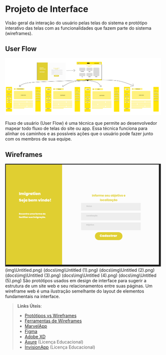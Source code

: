 
# Projeto de Interface

Visão geral da interação do usuário pelas telas do sistema e protótipo interativo das telas com as funcionalidades que fazem parte do sistema (wireframes).


## User Flow

![Exemplo de UserFlow](docs\img\workflow.png)

Fluxo de usuário (User Flow) é uma técnica que permite ao desenvolvedor mapear todo fluxo de telas do site ou app. Essa técnica funciona para alinhar os caminhos e as possíveis ações que o usuário pode fazer junto com os membros de sua equipe.

## Wireframes

![Exemplo de Wireframe](img/Untitled.png) 
(img\Untitled.png)
(docs\img\Untitled (1).png)
(docs\img\Untitled (2).png)
(docs\img\Untitled (3).png)
(docs\img\Untitled (4).png)
(docs\img\Untitled (5).png)
São protótipos usados em design de interface para sugerir a estrutura de um site web e seu relacionamentos entre suas páginas. Um wireframe web é uma ilustração semelhante do layout de elementos fundamentais na interface.
 
> **Links Úteis**:
> - [Protótipos vs Wireframes](https://www.nngroup.com/videos/prototypes-vs-wireframes-ux-projects/)
> - [Ferramentas de Wireframes](https://rockcontent.com/blog/wireframes/)
> - [MarvelApp](https://marvelapp.com/developers/documentation/tutorials/)
> - [Figma](https://www.figma.com/)
> - [Adobe XD](https://www.adobe.com/br/products/xd.html#scroll)
> - [Axure](https://www.axure.com/edu) (Licença Educacional)
> - [InvisionApp](https://www.invisionapp.com/) (Licença Educacional)
